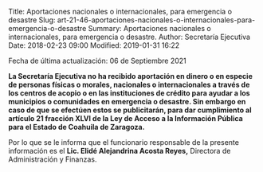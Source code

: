 Title: Aportaciones nacionales o internacionales, para emergencia o desastre
Slug: art-21-46-aportaciones-nacionales-o-internacionales-para-emergencia-o-desastre
Summary: Aportaciones nacionales o internacionales, para emergencia o desastre.
Author: Secretaría Ejecutiva
Date: 2018-02-23 09:00
Modified: 2019-01-31 16:22


Fecha de última actualización: 06 de Septiembre 2021


**La Secretaría Ejecutiva no ha recibido aportación en dinero o en especie de personas físicas o morales, nacionales o internacionales a través de los centros de acopio o en las instituciones de crédito para ayudar a los municipios o comunidades en emergencia o desastre. Sin embargo en caso de que se efectúen estos se publicitarán, para dar cumplimiento al artículo 21 fracción XLVI de la Ley de Acceso a la Información Pública para el Estado de Coahuila de Zaragoza.**

Por lo que se le informa que el funcionario responsable de la presente información es el **Lic. Elidé Alejandrina Acosta Reyes,** Directora de Administración y Finanzas.
